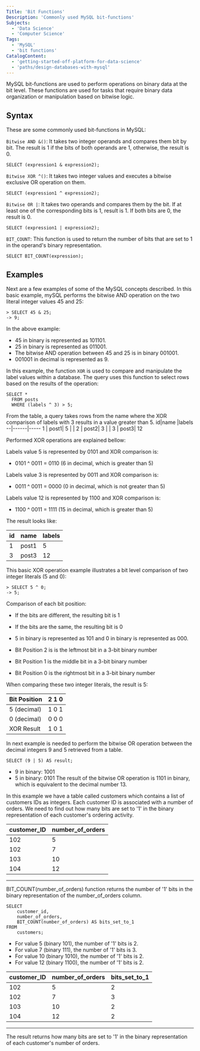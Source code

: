 ```yaml
---
Title: 'Bit Functions'
Description: 'Commonly used MySQL bit-functions'
Subjects:
  - 'Data Science'
  - 'Computer Science'
Tags:
  - 'MySQL'
  - 'bit functions'
CatalogContent:
  - 'getting-started-off-platform-for-data-science'
  - 'paths/design-databases-with-mysql'  
---
```


MySQL bit-functions are used to perform operations on binary data at the bit level.
These functions are used for tasks that require binary data organization or manipulation based on bitwise logic.

## Syntax

These are some commonly used bit-functions in MySQL:

`Bitwise AND &()`: It takes two integer operands and compares them bit by bit.
The result is 1 if the bits of both operands are 1, otherwise, the result is 0.

```mysql
SELECT (expression1 & expression2);
```

`Bitwise XOR ^()`: It takes two integer values and executes a bitwise exclusive OR operation on them.

```mysql
SELECT (expression1 ^ expression2);
```

`Bitwise OR |`: It takes two operands and compares them by the bit. If at least one
of the corresponding bits is 1, result is 1. If both bits are 0, the result is 0.

```mysql
SELECT (expression1 | expression2);
```

`BIT_COUNT`: This function is used to return the number of bits that are set to 1 in the operand's binary representation.

```mysql
SELECT BIT_COUNT(expression);
```

## Examples

Next are a few examples of some of the MySQL concepts described. In this basic example,
mySQL performs the bitwise AND operation on the two literal integer values 45 and 25:

```mysql
> SELECT 45 & 25;
-> 9;
```

In the above example:
- 45 in binary is represented as 101101.
- 25 in binary is represented as 011001.
- The bitwise AND operation between 45 and 25 is in binary 001001. 
- 001001 in decimal is represented as 9.

In this example, the function `XOR` is used to compare and manipulate the label values within a database. 
The query uses this function to select rows based on the results of the operation:

```mysql
SELECT *
  FROM posts
  WHERE (labels ^ 3) > 5;
```
From the table, a query takes rows from the name where the XOR comparison of labels with 3 results in a value greater than 5.
id|name  |labels
--|------|-----
1 | post1| 5
  |      |
2 | post2| 3
  |      |
3 | post3| 12


Performed XOR operations are explained bellow:

Labels value 5 is represented by 0101 and XOR comparison is:
- 0101 ^ 0011 = 0110 (6 in decimal, which is greater than 5)

Labels value 3 is represented by 0011 and XOR comparison is:
- 0011 ^ 0011 = 0000 (0 in decimal, which is not greater than 5)

Labels value 12 is represented by 1100 and XOR comparison is:
- 1100 ^ 0011 = 1111 (15 in decimal, which is greater than 5)

The result looks like:

id | name  | labels
---|-------|-------
 1 | post1 | 5
 3 | post3 | 12

This basic XOR operation example illustrates a bit level comparison of two integer literals (5 and 0):

```mysql
> SELECT 5 ^ 0;
-> 5;
```

Comparison of each bit position:
- If the bits are different, the resulting bit is 1
- If the bits are the same, the resulting bit is 0

- 5 in binary is represented as 101 and 0 in binary is represented as 000.
- Bit Position 2 is is the leftmost bit in a 3-bit binary number
- Bit Position 1 is the middle bit in a 3-bit binary number
- Bit Position 0 is the rightmost bit in a 3-bit binary number

When comparing these two integer literals, the result is 5:

Bit Position| 2 1 0
------------|------
5 (decimal) | 1 0 1
0 (decimal) | 0 0 0
XOR Result  | 1 0 1
  
In next example is needed to perform the bitwise OR operation between the decimal integers 9 and 5 retrieved from a table.

```mysql
SELECT (9 | 5) AS result;
```

- 9 in binary: 1001
- 5 in binary: 0101
The result of the bitwise OR operation is 1101 in binary, which is equivalent to the decimal number 13.

In this example we have a table called customers which contains a list of customers IDs as integers.
Each customer ID is associated with a number of orders. 
We need to find out how many bits are set to '1' in the binary representation of each customer's ordering activity.

customer_ID| number_of_orders
-----------|-----------------
102        |       5                          
102        |       7                                        
103        |       10                                        
104        |       12
-----------------------------

BIT_COUNT(number_of_orders) function returns the number of '1' bits in the binary representation of the number_of_orders column.

```mysql
SELECT
    customer_id,
    number_of_orders,
    BIT_COUNT(number_of_orders) AS bits_set_to_1
FROM
    customers;
```

- For value 5 (binary 101), the number of '1' bits is 2.
- For value 7 (binary 111), the number of '1' bits is 3.
- For value 10 (binary 1010), the number of '1' bits is 2.
- For value 12 (binary 1100), the number of '1' bits is 2.

customer_ID|number_of_orders|bits_set_to_1
-----------|----------------|--------------
102        |       5        |         2
102        |       7        |         3
103        |       10       |         2
104        |       12       |         2
-------------------------------------------

The result returns how many bits are set to '1' in the binary representation of each customer's number of orders.
